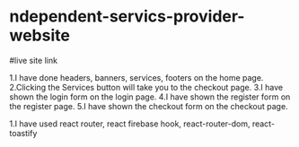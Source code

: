 # ndependent-servics-provider-website
#live site link

1.I have done headers, banners, services, footers on the home page.
2.Clicking the Services button will take you to the checkout page.
3.I have shown the login form on the login page.
4.I have shown the register form on the register page.
5.I have shown the checkout form on the checkout page.



1.I have used react router, react firebase hook, react-router-dom, react-toastify